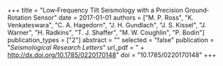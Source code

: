 +++
title = "Low‐Frequency Tilt Seismology with a Precision Ground‐Rotation Sensor"
date = 2017-01-01
authors = ["M. P. Ross", "K. Venkateswara", "C. A. Hagedorn", "J. H. Gundlach", "J. S. Kissel", "J. Warner", "H. Radkins", "T. J. Shaffer", "M. W. Coughlin", "P. Bodin"]
publication_types = ["2"]
abstract = ""
selected = "false"
publication = "*Seismological Research Letters*"
url_pdf = " + http://dx.doi.org/10.1785/0220170148"
doi = "10.1785/0220170148"
+++

